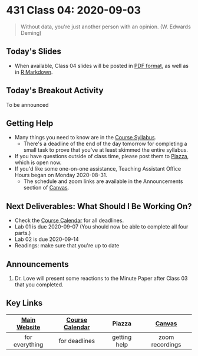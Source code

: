 # 431 Class 04: 2020-09-03

> Without data, you're just another person with an opinion. (W. Edwards Deming)

## Today's Slides

- When available, Class 04 slides will be posted in [PDF format](https://github.com/THOMASELOVE/431-2020/blob/master/classes/class04/431_class-04-slides_2020.pdf), as well as in [R Markdown](https://github.com/THOMASELOVE/431-2020/blob/master/classes/class04/431_class-04-slides_2020.Rmd).

## Today's Breakout Activity

To be announced

## Getting Help

- Many things you need to know are in the [Course Syllabus](https://thomaselove.github.io/431-2020-syllabus/). 
    - There's a deadline of the end of the day tomorrow for completing a small task to prove that you've at least skimmed the entire syllabus.
- If you have questions outside of class time, please post them to [Piazza](https://piazza.com/case/fall2020/pqhs431), which is open now.
- If you'd like some one-on-one assistance, Teaching Assistant Office Hours began on Monday 2020-08-31.
    - The schedule and zoom links are available in the Announcements section of [Canvas](https://canvas.case.edu).

## Next Deliverables: What Should I Be Working On?

- Check the [Course Calendar](https://thomaselove.github.io/431/calendar.html) for all deadlines.
- Lab 01 is due 2020-09-07 (You should now be able to complete all four parts.)
- Lab 02 is due 2020-09-14
- Readings: make sure that you're up to date

## Announcements

1. Dr. Love will present some reactions to the Minute Paper after Class 03 that you completed.

## Key Links

[Main Website](https://thomaselove.github.io/431/) | [Course Calendar](https://thomaselove.github.io/431/calendar.html) | Piazza | [Canvas](https://canvas.case.edu) 
:-----------: | :--------------: | :----------: | :---------:
for everything | for deadlines | getting help | zoom recordings

